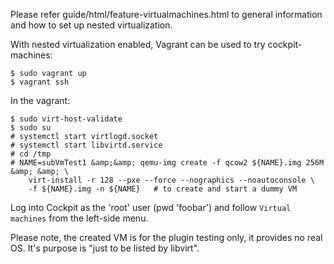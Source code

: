 Please refer guide/html/feature-virtualmachines.html to general information and how to set up nested virtualization.

With nested virtualization enabled, Vagrant can be used to try cockpit-machines:

    $ sudo vagrant up
    $ vagrant ssh

In the vagrant:

    $ sudo virt-host-validate
    $ sudo su
    # systemctl start virtlogd.socket
    # systemctl start libvirtd.service
    # cd /tmp
    # NAME=subVmTest1 &amp;&amp; qemu-img create -f qcow2 ${NAME}.img 256M &amp; &amp; \
        virt-install -r 128 --pxe --force --nographics --noautoconsole \
        -f ${NAME}.img -n ${NAME}   # to create and start a dummy VM

Log into Cockpit as the 'root' user (pwd 'foobar') and follow `Virtual machines` from the left-side menu.


Please note, the created VM is for the plugin testing only, it provides no real OS.
It's purpose is "just to be listed by libvirt".
